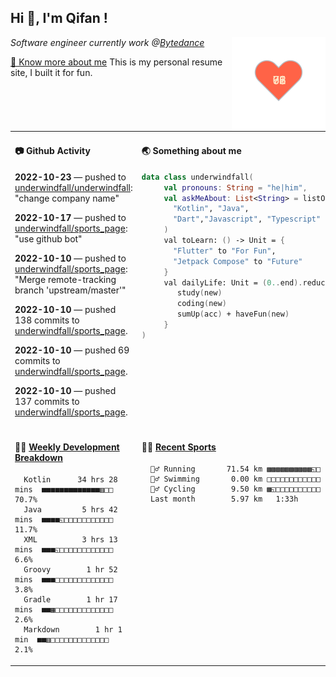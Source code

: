  <h2> Hi 👋, I'm Qifan ! </h2>
 <a href="https://github.com/underwindfall/iBeats"><img align="right" width="150px" src="https://raw.githubusercontent.com/underwindfall/iBeats/main/files/heart.svg"/></a>
 <p><em>Software engineer currently work @<a href="https://www.bytedance.com/en/">Bytedance</a></em></p>
 <p><a href="https://qifanyang.com/resume" target="_blank"> 🔭 Know more about me</a> This is my personal resume site, I built it for fun.</p>
 <table width="960px"><tr><td valign="top" width="50%">

  #### 📷 Github Activity
  <!-- githubActivity starts -->
**2022-10-23** — pushed to [underwindfall/underwindfall](https://api.github.com/repos/underwindfall/underwindfall): "change company name"

**2022-10-17** — pushed to [underwindfall/sports_page](https://api.github.com/repos/underwindfall/sports_page): "use github bot"

**2022-10-10** — pushed to [underwindfall/sports_page](https://api.github.com/repos/underwindfall/sports_page): "Merge remote-tracking branch 'upstream/master'"

**2022-10-10** — pushed 138 commits to [underwindfall/sports_page](https://api.github.com/repos/underwindfall/sports_page).

**2022-10-10** — pushed 69 commits to [underwindfall/sports_page](https://api.github.com/repos/underwindfall/sports_page).

**2022-10-10** — pushed 137 commits to [underwindfall/sports_page](https://api.github.com/repos/underwindfall/sports_page).
  <!-- githubActivity ends -->
  </td><td valign="top" width="50%">

  #### 🌏 Something about me
  <!-- profile starts -->
  ```kotlin
  data class underwindfall(
       val pronouns: String = "he|him",
       val askMeAbout: List<String> = listOf(
         "Kotlin", "Java",
         "Dart","Javascript", "Typescript"
       )
       val toLearn: () -> Unit = {
         "Flutter" to "For Fun",
         "Jetpack Compose" to "Future"
       }
       val dailyLife: Unit = (0..end).reduce { acc, new ->
          study(new)
          coding(new)
          sumUp(acc) + haveFun(new)
       }
  )
  ```
  <!-- profile ends -->
  </td></tr><tr><td valign="top" width="50%">
  
  #### 🏊‍♂️ <a href="https://gist.github.com/underwindfall/377ee88ba1fabd1e93516e48ca9c61eb" target="_blank">Weekly Development Breakdown</a>
   <!-- codeTime starts -->
   ```text
     Kotlin      34 hrs 28 mins  ■■■■■■■■■■■■■▥□□  70.7%
     Java         5 hrs 42 mins  ■■■■◱□□□□□□□□□□□  11.7%
     XML          3 hrs 13 mins  ■■■◱□□□□□□□□□□□□   6.6%
     Groovy        1 hr 52 mins  ■■■□□□□□□□□□□□□□   3.8%
     Gradle        1 hr 17 mins  ■■▦□□□□□□□□□□□□□   2.6%
     Markdown        1 hr 1 min  ■■▥□□□□□□□□□□□□□   2.1%
   ```
   <!-- codeTime starts -->
   </td>
   <td valign="top" width="50%">

   #### 🤾‍♂️ <a href="https://gist.github.com/underwindfall/76198d6f6918f9f94d022c8ad881f98b" target="_blank">Recent Sports</a>

   <!-- Sports starts -->
   ```text
     ‍🏃‍♂️ Running       71.54 km ▩▩▩▩▩▩▩▩▩▩◱□  5.56/h
     🏊‍♂️ Swimming       0.00 km □□□□□□□□□□□□  0.00/h
     🚴‍♂️ Cycling        9.50 km ▩◱□□□□□□□□□□ 14.97/h
     Last month        5.97 km   1:33h
   ```
   <!-- Sports ends -->
   </td></tr></table>